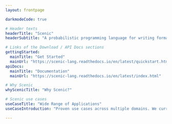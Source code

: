```yaml
---
layout: frontpage

darkmodeCode: true

# Header texts
headerTitle: "Scenic"
headerSubtitle: "A probabilistic programming language for writing formal models of the environments of cyber-physical systems."

# Links of the Download / API Docs sections
gettingStarted:
  mainTitle: "Get Started"
  mainUrl: "https://scenic-lang.readthedocs.io/en/latest/quickstart.html"
apiDocs:
  mainTitle: "Documentation"
  mainUrl: "https://scenic-lang.readthedocs.io/en/latest/index.html"

# Why Scenic
whyScenicTitle: "Why Scenic?"

# Scenic use cases
useCaseTitle: "Wide Range of Applications"
useCaseIntroduction: "Proven use cases across multiple domains. We currently support several simulators by default in Scenic. If you have a new domain interface, let us know!"

---
```

